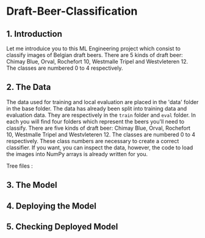 # Draft-Beer-Classification

## 1. Introduction

Let me introduice you to this ML Engineering project which consist to classify images of Belgian draft beers. 
There are 5 kinds of draft beer: Chimay Blue, Orval, Rochefort 10, Westmalle Tripel and Westvleteren 12. The classes are numbered 0 to 4 respectively. 


## 2. The Data

The data used for training and local evaluation are placed in the 'data' folder in the base folder.
The data has already been split into training data and evaluation data. They are respectively in the `train` folder and `eval` folder. In each you will find four folders which represent the beers you'll need to classify. There are five kinds of draft beer: Chimay Blue, Orval, Rochefort 10, Westmalle Tripel and Westvleteren 12. The classes are numbered 0 to 4 respectively. These class numbers are necessary to create a correct classifier. If you want, you can inspect the data, however, the code to load the images into NumPy arrays is already written for you.


Tree files : 



## 3. The Model
## 4. Deploying the Model
## 5. Checking Deployed Model
